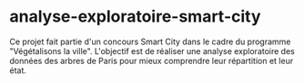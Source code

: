 # analyse-exploratoire-smart-city
Ce projet fait partie d'un concours Smart City dans le cadre du programme "Végétalisons la ville". L'objectif est de réaliser une analyse exploratoire des données des arbres de Paris pour mieux comprendre leur répartition et leur état.
